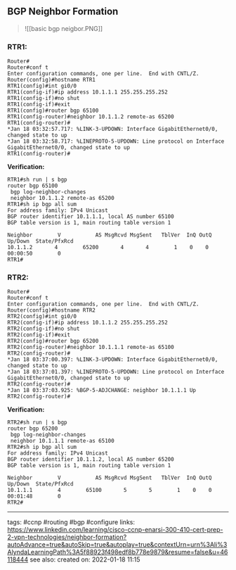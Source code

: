 ## BGP Neighbor Formation


>![[basic bgp neigbor.PNG]]


### RTR1:

```
Router#
Router#conf t
Enter configuration commands, one per line.  End with CNTL/Z.
Router(config)#hostname RTR1
RTR1(config)#int gi0/0
RTR1(config-if)#ip address 10.1.1.1 255.255.255.252
RTR1(config-if)#no shut
RTR1(config-if)#exit
RTR1(config)#router bgp 65100
RTR1(config-router)#neighbor 10.1.1.2 remote-as 65200
RTR1(config-router)#
*Jan 18 03:32:57.717: %LINK-3-UPDOWN: Interface GigabitEthernet0/0, changed state to up
*Jan 18 03:32:58.717: %LINEPROTO-5-UPDOWN: Line protocol on Interface GigabitEthernet0/0, changed state to up
RTR1(config-router)#
````

**Verification:**

```
RTR1#sh run | s bgp
router bgp 65100
 bgp log-neighbor-changes
 neighbor 10.1.1.2 remote-as 65200
RTR1#sh ip bgp all sum
For address family: IPv4 Unicast
BGP router identifier 10.1.1.1, local AS number 65100
BGP table version is 1, main routing table version 1

Neighbor        V           AS MsgRcvd MsgSent   TblVer  InQ OutQ Up/Down  State/PfxRcd
10.1.1.2       4        65200       4       4        1    0    0 00:00:50        0
RTR1#

```

### RTR2:

```
Router#
Router#conf t
Enter configuration commands, one per line.  End with CNTL/Z.
Router(config)#hostname RTR2
RTR2(config)#int gi0/0
RTR2(config-if)#ip address 10.1.1.2 255.255.255.252
RTR2(config-if)#no shut
RTR2(config-if)#exit
RTR2(config)#router bgp 65200
RTR2(config-router)#neighbor 10.1.1.1 remote-as 65100
RTR2(config-router)#
*Jan 18 03:37:00.397: %LINK-3-UPDOWN: Interface GigabitEthernet0/0, changed state to up
*Jan 18 03:37:01.397: %LINEPROTO-5-UPDOWN: Line protocol on Interface GigabitEthernet0/0, changed state to up
RTR2(config-router)#
*Jan 18 03:37:03.925: %BGP-5-ADJCHANGE: neighbor 10.1.1.1 Up
RTR2(config-router)#

```

**Verification:**

```
RTR2#sh run | s bgp
router bgp 65200
 bgp log-neighbor-changes
 neighbor 10.1.1.1 remote-as 65100
RTR2#sh ip bgp all sum
For address family: IPv4 Unicast
BGP router identifier 10.1.1.2, local AS number 65200
BGP table version is 1, main routing table version 1

Neighbor        V           AS MsgRcvd MsgSent   TblVer  InQ OutQ Up/Down  State/PfxRcd
10.1.1.1        4        65100       5       5        1    0    0 00:01:48        0
RTR2#
```

---
tags: #ccnp #routing #bgp #configure
links: https://www.linkedin.com/learning/cisco-ccnp-enarsi-300-410-cert-prep-2-vpn-technologies/neighbor-formation?autoAdvance=true&autoSkip=true&autoplay=true&contextUrn=urn%3Ali%3AlyndaLearningPath%3A5f88923f498edf8b778e9879&resume=false&u=46118444
see also:
created on: 2022-01-18 11:15